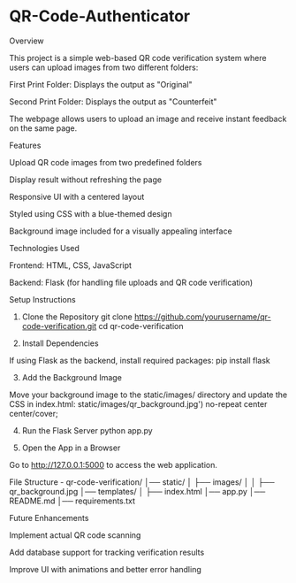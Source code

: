 # QR-Code-Authenticator
Overview

This project is a simple web-based QR code verification system where users can upload images from two different folders:

First Print Folder: Displays the output as "Original"

Second Print Folder: Displays the output as "Counterfeit"

The webpage allows users to upload an image and receive instant feedback on the same page.

Features

Upload QR code images from two predefined folders

Display result without refreshing the page

Responsive UI with a centered layout

Styled using CSS with a blue-themed design

Background image included for a visually appealing interface

Technologies Used

Frontend: HTML, CSS, JavaScript

Backend: Flask (for handling file uploads and QR code verification)

Setup Instructions

1. Clone the Repository
   git clone https://github.com/yourusername/qr-code-verification.git
   cd qr-code-verification

2.  Install Dependencies

If using Flask as the backend, install required packages:
pip install flask

3. Add the Background Image

Move your background image to the static/images/ directory and update the CSS in index.html:
static/images/qr_background.jpg') no-repeat center center/cover;

4. Run the Flask Server
   python app.py

5.  Open the App in a Browser

Go to http://127.0.0.1:5000 to access the web application.

File Structure -
qr-code-verification/
│── static/
│   ├── images/
│   │   ├── qr_background.jpg
│── templates/
│   ├── index.html
│── app.py
│── README.md
│── requirements.txt

Future Enhancements

Implement actual QR code scanning

Add database support for tracking verification results

Improve UI with animations and better error handling




